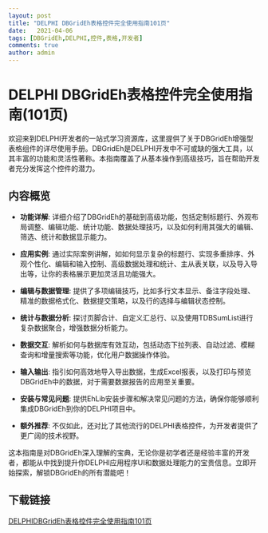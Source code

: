 ```yaml
---
layout: post
title: "DELPHI DBGridEh表格控件完全使用指南101页"
date:   2021-04-06
tags: [DBGridEh,DELPHI,控件,表格,开发者]
comments: true
author: admin
---
```

# DELPHI DBGridEh表格控件完全使用指南(101页)

欢迎来到DELPHI开发者的一站式学习资源库，这里提供了关于DBGridEh增强型表格组件的详尽使用手册。DBGridEh是DELPHI开发中不可或缺的强大工具，以其丰富的功能和灵活性著称。本指南覆盖了从基本操作到高级技巧，旨在帮助开发者充分发挥这个控件的潜力。

## 内容概览

- **功能详解**: 详细介绍了DBGridEh的基础到高级功能，包括定制标题行、外观布局调整、编辑功能、统计功能、数据处理技巧，以及如何利用其强大的编辑、筛选、统计和数据显示能力。
  
- **应用实例**: 通过实际案例讲解，如如何显示复杂的标题行、实现多重排序、外观个性化、编辑和输入控制、高级数据处理和统计、主从表关联，以及导入导出等，让你的表格展示更加灵活且功能强大。

- **编辑与数据管理**: 提供了多项编辑技巧，比如多行文本显示、备注字段处理、精准的数据格式化、数据提交策略，以及行的选择与编辑状态控制。

- **统计与数据分析**: 探讨页脚合计、自定义汇总行、以及使用TDBSumList进行复杂数据聚合，增强数据分析能力。

- **数据交互**: 解析如何与数据库有效互动，包括动态下拉列表、自动过滤、模糊查询和增量搜索等功能，优化用户数据操作体验。

- **输入输出**: 指引如何高效地导入导出数据，生成Excel报表，以及打印与预览DBGridEh中的数据，对于需要数据报告的应用至关重要。

- **安装与常见问题**: 提供EhLib安装步骤和解决常见问题的方法，确保你能够顺利集成DBGridEh到你的DELPHI项目中。

- **额外推荐**: 不仅如此，还对比了其他流行的DELPHI表格控件，为开发者提供了更广阔的技术视野。

这本指南是对DBGridEh深入理解的宝典，无论你是初学者还是经验丰富的开发者，都能从中找到提升你DELPHI应用程序UI和数据处理能力的宝贵信息。立即开始探索，解锁DBGridEh的所有潜能吧！

## 下载链接

[DELPHIDBGridEh表格控件完全使用指南101页](https://pan.quark.cn/s/dc43b3f68366)
